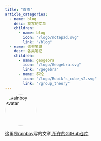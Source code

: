 ```yaml
---
title: "首页"
article_categories:
  - name: blog
    desc: 我写的文章
    children:
      - name: blog
        icon: "/logo/notepad.svg"
        link: "/blog"
  - name: 读书笔记
    desc: 各类笔记
    children:
      - name: geogebra
        icon: "/logo/Geogebra.svg"
        link: "/gegebra"
      - name: 群论
        icon: "/logo/Rubik's_cube_v2.svg"
        link: "/group_theory"
---
```


<img src="https://avatars.githubusercontent.com/u/8732377?v=4" alt="Rainboy Avatar" style="width: 100px; height: 100px; border-radius: 50%; object-fit: cover;">

这里是[rainboy](https://github.com/rainboylvx)写的文章,[所在的GitHub仓库](https://github.com/Rainboylvx/hugo-blog)

